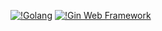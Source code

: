 [![!Golang](https://img.shields.io/badge/Go-1.19-blue?logo=go&style=flat)](https://go.dev/)
[![!Gin Web Framework](https://img.shields.io/badge/Gin-1.8.1-3176d9?style=flat)](https://go.dev/)